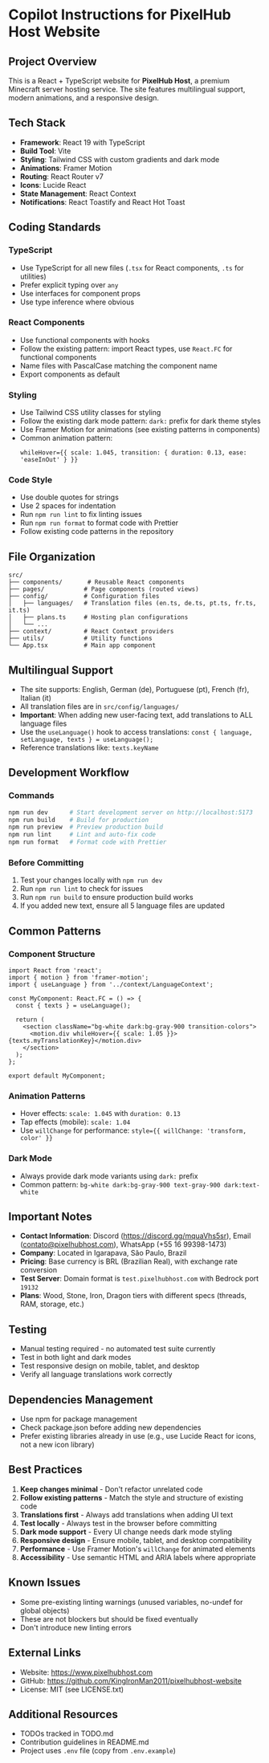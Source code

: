 # Copilot Instructions for PixelHub Host Website

## Project Overview

This is a React + TypeScript website for **PixelHub Host**, a premium Minecraft server hosting service. The site features multilingual support, modern animations, and a responsive design.

## Tech Stack

- **Framework**: React 19 with TypeScript
- **Build Tool**: Vite
- **Styling**: Tailwind CSS with custom gradients and dark mode
- **Animations**: Framer Motion
- **Routing**: React Router v7
- **Icons**: Lucide React
- **State Management**: React Context
- **Notifications**: React Toastify and React Hot Toast

## Coding Standards

### TypeScript

- Use TypeScript for all new files (`.tsx` for React components, `.ts` for utilities)
- Prefer explicit typing over `any`
- Use interfaces for component props
- Use type inference where obvious

### React Components

- Use functional components with hooks
- Follow the existing pattern: import React types, use `React.FC` for functional components
- Name files with PascalCase matching the component name
- Export components as default

### Styling

- Use Tailwind CSS utility classes for styling
- Follow the existing dark mode pattern: `dark:` prefix for dark theme styles
- Use Framer Motion for animations (see existing patterns in components)
- Common animation pattern:
  ```tsx
  whileHover={{ scale: 1.045, transition: { duration: 0.13, ease: 'easeInOut' } }}
  ```

### Code Style

- Use double quotes for strings
- Use 2 spaces for indentation
- Run `npm run lint` to fix linting issues
- Run `npm run format` to format code with Prettier
- Follow existing code patterns in the repository

## File Organization

```
src/
├── components/       # Reusable React components
├── pages/           # Page components (routed views)
├── config/          # Configuration files
│   ├── languages/   # Translation files (en.ts, de.ts, pt.ts, fr.ts, it.ts)
│   ├── plans.ts     # Hosting plan configurations
│   └── ...
├── context/         # React Context providers
├── utils/           # Utility functions
└── App.tsx          # Main app component
```

## Multilingual Support

- The site supports: English, German (de), Portuguese (pt), French (fr), Italian (it)
- All translation files are in `src/config/languages/`
- **Important**: When adding new user-facing text, add translations to ALL language files
- Use the `useLanguage()` hook to access translations: `const { language, setLanguage, texts } = useLanguage();`
- Reference translations like: `texts.keyName`

## Development Workflow

### Commands

```bash
npm run dev      # Start development server on http://localhost:5173
npm run build    # Build for production
npm run preview  # Preview production build
npm run lint     # Lint and auto-fix code
npm run format   # Format code with Prettier
```

### Before Committing

1. Test your changes locally with `npm run dev`
2. Run `npm run lint` to check for issues
3. Run `npm run build` to ensure production build works
4. If you added new text, ensure all 5 language files are updated

## Common Patterns

### Component Structure

```tsx
import React from 'react';
import { motion } from 'framer-motion';
import { useLanguage } from '../context/LanguageContext';

const MyComponent: React.FC = () => {
  const { texts } = useLanguage();

  return (
    <section className="bg-white dark:bg-gray-900 transition-colors">
      <motion.div whileHover={{ scale: 1.05 }}>{texts.myTranslationKey}</motion.div>
    </section>
  );
};

export default MyComponent;
```

### Animation Patterns

- Hover effects: `scale: 1.045` with `duration: 0.13`
- Tap effects (mobile): `scale: 1.04`
- Use `willChange` for performance: `style={{ willChange: 'transform, color' }}`

### Dark Mode

- Always provide dark mode variants using `dark:` prefix
- Common pattern: `bg-white dark:bg-gray-900 text-gray-900 dark:text-white`

## Important Notes

- **Contact Information**: Discord (https://discord.gg/mquaVhs5sr), Email (contato@pixelhubhost.com), WhatsApp (+55 16 99398-1473)
- **Company**: Located in Igarapava, São Paulo, Brazil
- **Pricing**: Base currency is BRL (Brazilian Real), with exchange rate conversion
- **Test Server**: Domain format is `test.pixelhubhost.com` with Bedrock port `19132`
- **Plans**: Wood, Stone, Iron, Dragon tiers with different specs (threads, RAM, storage, etc.)

## Testing

- Manual testing required - no automated test suite currently
- Test in both light and dark modes
- Test responsive design on mobile, tablet, and desktop
- Verify all language translations work correctly

## Dependencies Management

- Use npm for package management
- Check package.json before adding new dependencies
- Prefer existing libraries already in use (e.g., use Lucide React for icons, not a new icon library)

## Best Practices

1. **Keep changes minimal** - Don't refactor unrelated code
2. **Follow existing patterns** - Match the style and structure of existing code
3. **Translations first** - Always add translations when adding UI text
4. **Test locally** - Always test in the browser before committing
5. **Dark mode support** - Every UI change needs dark mode styling
6. **Responsive design** - Ensure mobile, tablet, and desktop compatibility
7. **Performance** - Use Framer Motion's `willChange` for animated elements
8. **Accessibility** - Use semantic HTML and ARIA labels where appropriate

## Known Issues

- Some pre-existing linting warnings (unused variables, no-undef for global objects)
- These are not blockers but should be fixed eventually
- Don't introduce new linting errors

## External Links

- Website: https://www.pixelhubhost.com
- GitHub: https://github.com/KingIronMan2011/pixelhubhost-website
- License: MIT (see LICENSE.txt)

## Additional Resources

- TODOs tracked in TODO.md
- Contribution guidelines in README.md
- Project uses `.env` file (copy from `.env.example`)
